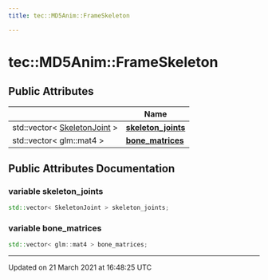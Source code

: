 ```yaml
---
title: tec::MD5Anim::FrameSkeleton

---
```


# tec::MD5Anim::FrameSkeleton



## Public Attributes

|                | Name           |
| -------------- | -------------- |
| std::vector< [SkeletonJoint](/engine/Classes/structtec_1_1_m_d5_anim_1_1_skeleton_joint/) > | **[skeleton_joints](/engine/Classes/structtec_1_1_m_d5_anim_1_1_frame_skeleton/#variable-skeleton_joints)**  |
| std::vector< glm::mat4 > | **[bone_matrices](/engine/Classes/structtec_1_1_m_d5_anim_1_1_frame_skeleton/#variable-bone_matrices)**  |

## Public Attributes Documentation

### variable skeleton_joints

```cpp
std::vector< SkeletonJoint > skeleton_joints;
```


### variable bone_matrices

```cpp
std::vector< glm::mat4 > bone_matrices;
```


-------------------------------

Updated on 21 March 2021 at 16:48:25 UTC